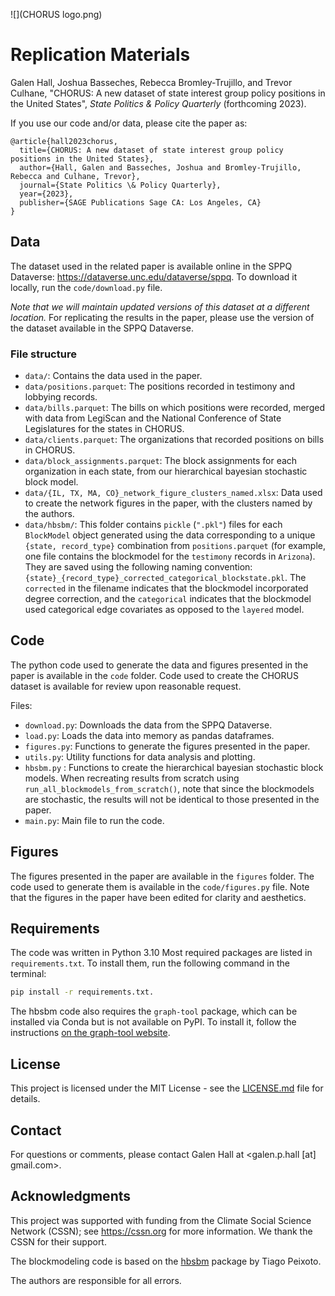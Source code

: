 ![](CHORUS logo.png)
# Replication Materials

Galen Hall, Joshua Basseches, Rebecca Bromley-Trujillo, and Trevor Culhane, "CHORUS: A new dataset of state interest group policy positions in the United States", _State Politics & Policy Quarterly_ (forthcoming 2023).

If you use our code and/or data, please cite the paper as:

```
@article{hall2023chorus,
  title={CHORUS: A new dataset of state interest group policy positions in the United States},
  author={Hall, Galen and Basseches, Joshua and Bromley-Trujillo, Rebecca and Culhane, Trevor},
  journal={State Politics \& Policy Quarterly},
  year={2023},
  publisher={SAGE Publications Sage CA: Los Angeles, CA}
}
```

## Data
The dataset used in the related paper is available online in the SPPQ Dataverse: https://dataverse.unc.edu/dataverse/sppq. To download it locally, run the `code/download.py` file.

_Note that we will maintain updated versions of this dataset at a different location._ For replicating the results in the paper, please use the version of the dataset available in the SPPQ Dataverse.

### File structure
- `data/`: Contains the data used in the paper.
- `data/positions.parquet`: The positions recorded in testimony and lobbying records.
- `data/bills.parquet`: The bills on which positions were recorded, merged with data from LegiScan and the National Conference of State Legislatures for the states in CHORUS.
- `data/clients.parquet`: The organizations that recorded positions on bills in CHORUS.
- `data/block_assignments.parquet`: The block assignments for each organization in each state, from our hierarchical bayesian stochastic block model.
- `data/{IL, TX, MA, CO}_network_figure_clusters_named.xlsx`: Data used to create the network figures in the paper, with the clusters named by the authors.
- `data/hbsbm/`: This folder contains `pickle` (`".pkl"`) files for each `BlockModel` object generated using the data corresponding to a unique `{state, record_type}` combination from `positions.parquet` (for example, one file contains the blockmodel for the `testimony` records in `Arizona`). They are saved using the following naming convention: `{state}_{record_type}_corrected_categorical_blockstate.pkl`. The `corrected` in the filename indicates that the blockmodel incorporated degree correction, and the `categorical` indicates that the blockmodel used categorical edge covariates as opposed to the `layered` model.

## Code
The python code used to generate the data and figures presented in the paper is available in the `code` folder. Code used to create the CHORUS dataset is available for review upon reasonable request.

Files:
- `download.py`: Downloads the data from the SPPQ Dataverse.
- `load.py`: Loads the data into memory as pandas dataframes.
- `figures.py`: Functions to generate the figures presented in the paper.
- `utils.py`: Utility functions for data analysis and plotting.
- `hbsbm.py` : Functions to create the hierarchical bayesian stochastic block models. When recreating results from scratch using `run_all_blockmodels_from_scratch()`, note that since the blockmodels are stochastic, the results will not be identical to those presented in the paper.
- `main.py`: Main file to run the code.

## Figures
The figures presented in the paper are available in the `figures` folder. The code used to generate them is available in the `code/figures.py` file. Note that the figures in the paper have been edited for clarity and aesthetics.

## Requirements
The code was written in Python 3.10 Most required packages are listed in `requirements.txt`. To install them, run the following command in the terminal:
```bash
pip install -r requirements.txt.
```
The hbsbm code also requires the `graph-tool` package, which can be installed via Conda but is not available on PyPI. To install it, follow the instructions [on the graph-tool website](https://git.skewed.de/count0/graph-tool/-/wikis/installation-instructions).

## License
This project is licensed under the MIT License - see the [LICENSE.md](LICENSE.md) file for details.

## Contact
For questions or comments, please contact Galen Hall at
<galen.p.hall [at] gmail.com>.

## Acknowledgments
This project was supported with funding from the Climate Social Science Network (CSSN); see https://cssn.org for more information. We thank the CSSN for their support.

The blockmodeling code is based on the [hbsbm](http://git.skewed.de/count0/hbsbm) package by Tiago Peixoto.

The authors are responsible for all errors.
